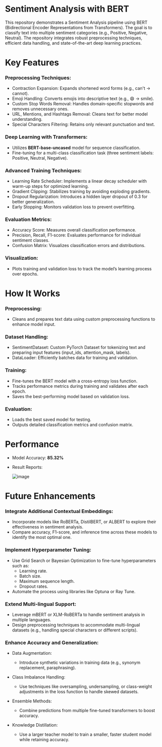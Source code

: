 # Sentiment Analysis with BERT
This repository demonstrates a Sentiment Analysis pipeline using BERT (Bidirectional Encoder Representations from Transformers). The goal is to classify text into multiple sentiment categories (e.g., Positive, Negative, Neutral). The repository integrates robust preprocessing techniques, efficient data handling, and state-of-the-art deep learning practices.

# Key Features
### Preprocessing Techniques:

  - Contraction Expansion: Expands shortened word forms (e.g., can't → cannot).
  - Emoji Handling: Converts emojis into descriptive text (e.g., 😄 → smile).
  - Custom Stop Words Removal: Handles domain-specific stopwords and removes unnecessary ones.
  - URL, Mentions, and Hashtags Removal: Cleans text for better model understanding.
  - Special Characters Filtering: Retains only relevant punctuation and text.

### Deep Learning with Transformers:

 - Utilizes **BERT-base-uncased** model for sequence classification.
 - Fine-tuning for a multi-class classification task (three sentiment labels: Positive, Neutral, Negative).

### Advanced Training Techniques:

  - Learning Rate Scheduler: Implements a linear decay scheduler with warm-up steps for optimized learning.
  - Gradient Clipping: Stabilizes training by avoiding exploding gradients.
  - Dropout Regularization: Introduces a hidden layer dropout of 0.3 for better generalization.
  - Early Stopping: Monitors validation loss to prevent overfitting.


### Evaluation Metrics:

  - Accuracy Score: Measures overall classification performance.
  - Precision, Recall, F1-score: Evaluates performance for individual sentiment classes.
  - Confusion Matrix: Visualizes classification errors and distributions.

### Visualization:

  - Plots training and validation loss to track the model’s learning process over epochs.

# How It Works

### Preprocessing:

  - Cleans and prepares text data using custom preprocessing functions to enhance model input.

### Dataset Handling:

 - SentimentDataset: Custom PyTorch Dataset for tokenizing text and preparing input features (input_ids, attention_mask, labels).
 - DataLoader: Efficiently batches data for training and validation.

### Training:

 - Fine-tunes the BERT model with a cross-entropy loss function.
 - Tracks performance metrics during training and validates after each epoch.
 - Saves the best-performing model based on validation loss.

### Evaluation:

 - Loads the best saved model for testing.
 - Outputs detailed classification metrics and confusion matrix.

# Performance
 - Model Accuracy: **85.32%**

 - Result Reports:

   ![image](https://github.com/user-attachments/assets/244c0253-834f-4c0f-8325-450deccfab48)

# Future Enhancements

### Integrate Additional Contextual Embeddings:

 - Incorporate models like RoBERTa, DistilBERT, or ALBERT to explore their effectiveness in sentiment analysis.
 - Compare accuracy, F1-score, and inference time across these models to identify the most optimal one.

### Implement Hyperparameter Tuning:

 - Use Grid Search or Bayesian Optimization to fine-tune hyperparameters such as:
    - Learning rate.
    - Batch size.
    - Maximum sequence length.
    - Dropout rates.
 - Automate the process using libraries like Optuna or Ray Tune.

### Extend Multi-lingual Support:

 - Leverage mBERT or XLM-RoBERTa to handle sentiment analysis in multiple languages.
 - Design preprocessing techniques to accommodate multi-lingual datasets (e.g., handling special characters or different scripts).

### Enhance Accuracy and Generalization:

 - Data Augmentation:
     - Introduce synthetic variations in training data (e.g., synonym replacement, paraphrasing).
 - Class Imbalance Handling:
     - Use techniques like oversampling, undersampling, or class-weight adjustments in the loss function to handle skewed datasets.

 - Ensemble Methods:
     - Combine predictions from multiple fine-tuned transformers to boost accuracy.

 - Knowledge Distillation:
     - Use a larger teacher model to train a smaller, faster student model while retaining accuracy.
